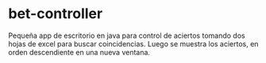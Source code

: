 # bet-controller
Pequeña app de escritorio en java para control de aciertos tomando dos hojas de excel para buscar coincidencias. Luego se muestra los aciertos, en orden descendiente en una nueva ventana.
